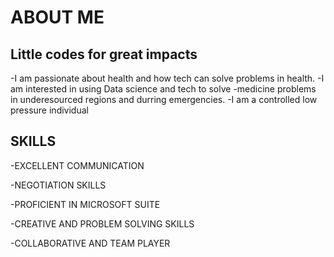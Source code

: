 # ABOUT ME

## Little codes for great impacts

-I am passionate about health and how tech can solve problems in health.
-I am interested in using Data science and tech to solve
-medicine problems in underesourced regions and durring emergencies.
-I am a controlled low pressure individual 

## SKILLS

-EXCELLENT COMMUNICATION

-NEGOTIATION SKILLS

-PROFICIENT IN MICROSOFT SUITE

-CREATIVE AND PROBLEM SOLVING SKILLS

-COLLABORATIVE AND TEAM PLAYER
